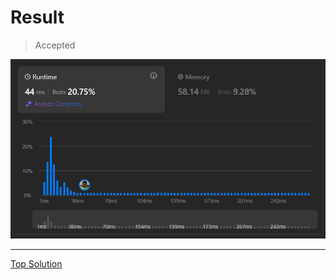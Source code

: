 # Result

> Accepted


![Result Image](result.png)

---

[Top Solution](https://leetcode.com/problems/count-vowel-strings-in-ranges/solutions/6207268/count-vowel-strings-in-ranges)